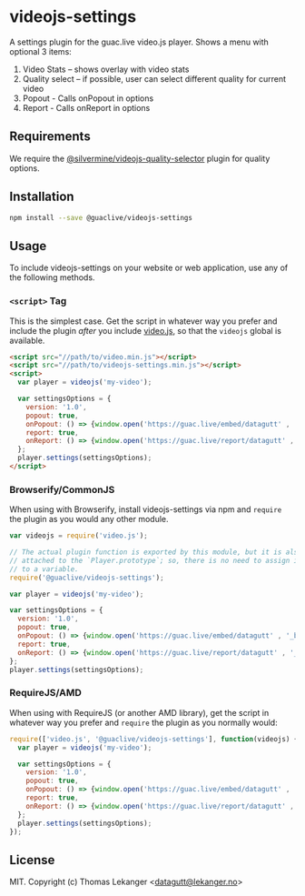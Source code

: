 # videojs-settings

A settings plugin for the guac.live video.js player. Shows a menu with optional 3 items:

1. Video Stats – shows overlay with video stats
2. Quality select – if possible, user can select different quality for current video
3. Popout - Calls onPopout in options
4. Report - Calls onReport in options


## Requirements
We require the [@silvermine/videojs-quality-selector](https://github.com/silvermine/videojs-quality-selector/) plugin for quality options.

## Installation

```sh
npm install --save @guaclive/videojs-settings
```

## Usage

To include videojs-settings on your website or web application, use any of the following methods.

### `<script>` Tag

This is the simplest case. Get the script in whatever way you prefer and include the plugin _after_ you include [video.js][videojs], so that the `videojs` global is available.

```html
<script src="//path/to/video.min.js"></script>
<script src="//path/to/videojs-settings.min.js"></script>
<script>
  var player = videojs('my-video');

  var settingsOptions = {
    version: '1.0',
    popout: true,
    onPopout: () => {window.open('https://guac.live/embed/datagutt' , '_blank');},
    report: true,
    onReport: () => {window.open('https://guac.live/report/datagutt' , '_blank');}
  };
  player.settings(settingsOptions);
</script>
```

### Browserify/CommonJS

When using with Browserify, install videojs-settings via npm and `require` the plugin as you would any other module.

```js
var videojs = require('video.js');

// The actual plugin function is exported by this module, but it is also
// attached to the `Player.prototype`; so, there is no need to assign it
// to a variable.
require('@guaclive/videojs-settings');

var player = videojs('my-video');

var settingsOptions = {
  version: '1.0',
  popout: true,
  onPopout: () => {window.open('https://guac.live/embed/datagutt' , '_blank');},
  report: true,
  onReport: () => {window.open('https://guac.live/report/datagutt' , '_blank');}
};
player.settings(settingsOptions);
```

### RequireJS/AMD

When using with RequireJS (or another AMD library), get the script in whatever way you prefer and `require` the plugin as you normally would:

```js
require(['video.js', '@guaclive/videojs-settings'], function(videojs) {
  var player = videojs('my-video');

  var settingsOptions = {
    version: '1.0',
    popout: true,
    onPopout: () => {window.open('https://guac.live/embed/datagutt' , '_blank');},
    report: true,
    onReport: () => {window.open('https://guac.live/report/datagutt' , '_blank');}
  };
  player.settings(settingsOptions);
});
```
## License

MIT. Copyright (c) Thomas Lekanger &lt;datagutt@lekanger.no&gt;


[videojs]: http://videojs.com/

